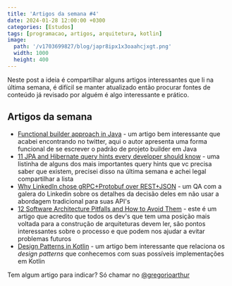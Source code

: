 ```yaml
---
title: 'Artigos da semana #4'
date: 2024-01-28 12:00:00 +0300
categories: [Estudos]
tags: [programacao, artigos, arquitetura, kotlin]
image:
  path: '/v1703699827/blog/japr8ipx1x3oaahcjxgt.png'
  width: 1000
  height: 400
---
```


Neste post a ideia é compartilhar alguns artigos interessantes que li na última semana, é difícil se manter atualizado
então procurar fontes de conteúdo já revisado por alguém é algo interessante e prático.

## Artigos da semana

- [Functional builder approach in Java](https://glaforge.dev/posts/2024/01/16/java-functional-builder-approach/) - um artigo bem interessante que acabei encontrando no twitter, aqui o autor apresenta uma forma funcional de se escrever o padrão de projeto builder em Java
- [11 JPA and Hibernate query hints every developer should know](https://thorben-janssen.com/11-jpa-hibernate-query-hints-every-developer-know/) - uma listinha de alguns dos mais importantes query hints que vc precisa saber que existem, precisei disso na última semana e achei legal compartilhar a lista
- [Why LinkedIn chose gRPC+Protobuf over REST+JSON](https://www.infoq.com/news/2023/12/linkedin-grpc-protobuf-rest-json/) - um QA com a galera do Linkedin sobre os detalhes da decisão deles em não usar a abordagem tradicional para suas API's
- [12 Software Architecture Pitfalls and How to Avoid Them](https://www.infoq.com/articles/avoid-architecture-pitfalls/) - este é um artigo que acredito que todos os dev's que tem uma posição mais voltada para a construção de arquiteturas devem ler, são pontos interessantes sobre o processo e que podem nos ajudar a evitar problemas futuros
- [Design Patterns in Kotlin](https://reflectoring.io/kotlin-design-patterns/) - um artigo bem interessante que relaciona os _design patterns_ que conhecemos com suas possíveis implementações em Kotlin

Tem algum artigo para indicar? Só chamar no [@gregorioarthur](https://twitter.com/gregorioarthur)

